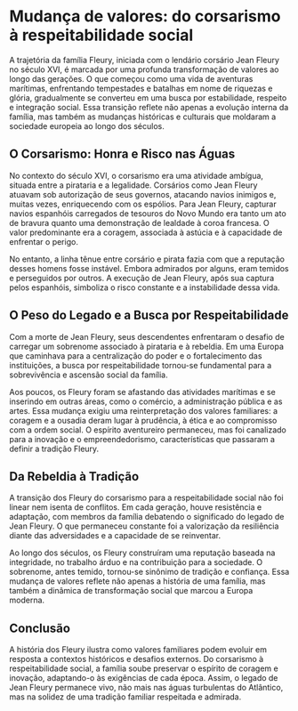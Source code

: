 # Mudança de valores: do corsarismo à respeitabilidade social

A trajetória da família Fleury, iniciada com o lendário corsário Jean Fleury no século XVI, é marcada por uma profunda transformação de valores ao longo das gerações. O que começou como uma vida de aventuras marítimas, enfrentando tempestades e batalhas em nome de riquezas e glória, gradualmente se converteu em uma busca por estabilidade, respeito e integração social. Essa transição reflete não apenas a evolução interna da família, mas também as mudanças históricas e culturais que moldaram a sociedade europeia ao longo dos séculos.

## O Corsarismo: Honra e Risco nas Águas

No contexto do século XVI, o corsarismo era uma atividade ambígua, situada entre a pirataria e a legalidade. Corsários como Jean Fleury atuavam sob autorização de seus governos, atacando navios inimigos e, muitas vezes, enriquecendo com os espólios. Para Jean Fleury, capturar navios espanhóis carregados de tesouros do Novo Mundo era tanto um ato de bravura quanto uma demonstração de lealdade à coroa francesa. O valor predominante era a coragem, associada à astúcia e à capacidade de enfrentar o perigo.

No entanto, a linha tênue entre corsário e pirata fazia com que a reputação desses homens fosse instável. Embora admirados por alguns, eram temidos e perseguidos por outros. A execução de Jean Fleury, após sua captura pelos espanhóis, simboliza o risco constante e a instabilidade dessa vida.

## O Peso do Legado e a Busca por Respeitabilidade

Com a morte de Jean Fleury, seus descendentes enfrentaram o desafio de carregar um sobrenome associado à pirataria e à rebeldia. Em uma Europa que caminhava para a centralização do poder e o fortalecimento das instituições, a busca por respeitabilidade tornou-se fundamental para a sobrevivência e ascensão social da família.

Aos poucos, os Fleury foram se afastando das atividades marítimas e se inserindo em outras áreas, como o comércio, a administração pública e as artes. Essa mudança exigiu uma reinterpretação dos valores familiares: a coragem e a ousadia deram lugar à prudência, à ética e ao compromisso com a ordem social. O espírito aventureiro permaneceu, mas foi canalizado para a inovação e o empreendedorismo, características que passaram a definir a tradição Fleury.

## Da Rebeldia à Tradição

A transição dos Fleury do corsarismo para a respeitabilidade social não foi linear nem isenta de conflitos. Em cada geração, houve resistência e adaptação, com membros da família debatendo o significado do legado de Jean Fleury. O que permaneceu constante foi a valorização da resiliência diante das adversidades e a capacidade de se reinventar.

Ao longo dos séculos, os Fleury construíram uma reputação baseada na integridade, no trabalho árduo e na contribuição para a sociedade. O sobrenome, antes temido, tornou-se sinônimo de tradição e confiança. Essa mudança de valores reflete não apenas a história de uma família, mas também a dinâmica de transformação social que marcou a Europa moderna.

## Conclusão

A história dos Fleury ilustra como valores familiares podem evoluir em resposta a contextos históricos e desafios externos. Do corsarismo à respeitabilidade social, a família soube preservar o espírito de coragem e inovação, adaptando-o às exigências de cada época. Assim, o legado de Jean Fleury permanece vivo, não mais nas águas turbulentas do Atlântico, mas na solidez de uma tradição familiar respeitada e admirada.